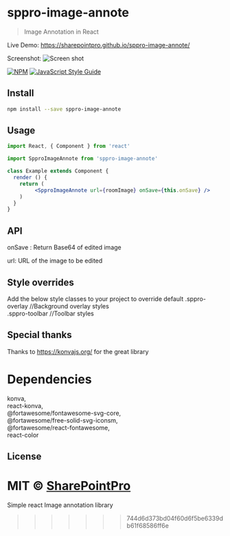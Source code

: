 # sppro-image-annote
> Image Annotation in React

Live Demo:
https://sharepointpro.github.io/sppro-image-annote/

Screenshot:
![Screen shot](https://sharepointpro.github.io/sppro-image-annote/imageannote.PNG "Optional title")


[![NPM](https://img.shields.io/npm/v/sppro-image-annote.svg)](https://www.npmjs.com/package/sppro-image-annote) [![JavaScript Style Guide](https://img.shields.io/badge/code_style-standard-brightgreen.svg)](https://standardjs.com)

## Install

```bash
npm install --save sppro-image-annote
```

## Usage

```jsx
import React, { Component } from 'react'

import SpproImageAnnote from 'sppro-image-annote'

class Example extends Component {
  render () {
    return (
         <SpproImageAnnote url={roomImage} onSave={this.onSave} />
    )
  }
}
```

## API
onSave : Return Base64 of edited image

url: URL of the image to be edited

## Style overrides
Add the below style classes to your project to override default 
.sppro-overlay //Background overlay styles  
.sppro-toolbar //Toolbar styles  

## Special thanks
Thanks to https://konvajs.org/ for the great library

# Dependencies
   konva,  
   react-konva,  
   @fortawesome/fontawesome-svg-core,  
   @fortawesome/free-solid-svg-iconsm,  
   @fortawesome/react-fontawesome,  
   react-color  

## License

MIT © [SharePointPro](https://github.com/SharePointPro)
=======
Simple react Image annotation library
>>>>>>> 744d6d373bd04f60d6f5be6339db61f68586ff6e
